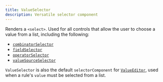 ```yaml
---
title: ValueSelector
description: Versatile selector component
---
```


Renders a `<select>`. Used for all controls that allow the user to choose a value from a list, including the following:

- [`combinatorSelector`](./querybuilder-controlelements#combinatorselector)
- [`fieldSelector`](./querybuilder-controlelements#fieldselector)
- [`operatorSelector`](./querybuilder-controlelements#operatorselector)
- [`valueSourceSelector`](./querybuilder-controlelements#valuesourceselector)

`ValueSelector` is also the default `selectorComponent` for [`ValueEditor`](./valueeditor), used when a rule's `value` must be selected from a list.
